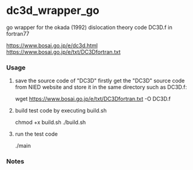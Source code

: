 # dc3d_wrapper_go
go wrapper for the okada (1992) dislocation theory code DC3D.f in fortran77

https://www.bosai.go.jp/e/dc3d.html
https://www.bosai.go.jp/e/txt/DC3Dfortran.txt

### Usage

1. save the source code of "DC3D"
firstly get the "DC3D" source code from NIED website and store it in the same directory such as DC3D.f:

    wget https://www.bosai.go.jp/e/txt/DC3Dfortran.txt -O DC3D.f

2. build test code by executing build.sh

    chmod +x build.sh
    ./build.sh

3. run the test code

    ./main

### Notes
